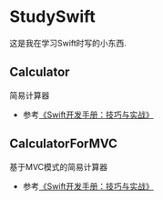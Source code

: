 # StudySwift
这是我在学习Swift时写的小东西.

## Calculator

简易计算器

- 参考[《Swift开发手册：技巧与实战》](https://item.jd.com/11848561.html)

## CalculatorForMVC

基于MVC模式的简易计算器

- 参考[《Swift开发手册：技巧与实战》](https://item.jd.com/11848561.html)